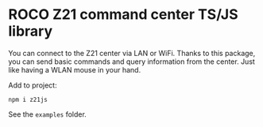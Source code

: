 # ROCO Z21 command center TS/JS library

You can connect to the Z21 center via LAN or WiFi. Thanks to this package, you can send basic commands and query information from the center. Just like having a WLAN mouse in your hand.

Add to project:

```
npm i z21js
```

See the `examples` folder.
